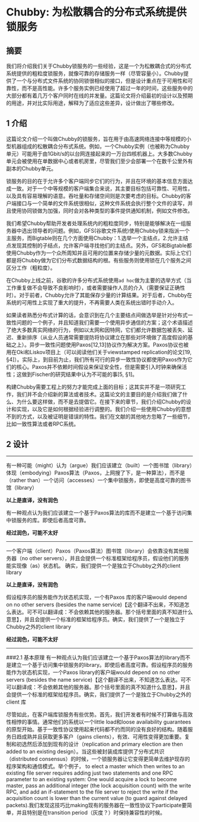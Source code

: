 # Chubby: 为松散耦合的分布式系统提供锁服务 

## 摘要 
我们将介绍我们关于Chubby锁服务的一些经验，这是一个为松散耦合式的分布式系统提供的粗粒度锁服务，就像可靠的存储服务一样（尽管容量小）。Chubby提供了一个与分布式文件系统的协同锁很相似的接口，但是设计重点在于可用性和可靠性，而不是高性能。许多个服务实例已经使用了超过一年的时间，这些服务中的大部分都有着几万个客户同时在线的并发量。这篇论文将介绍最初的设计以及预期的用途，并对比实际用途，解释为了适应这些差异，设计做出了哪些修改。

## 1 介绍
这篇论文介绍一个叫做Chubby的锁服务，旨在用于由高速网络连接中等规模的小型机器组成的松散耦合分布式系统。例如，一个Chubby实例（也被称为Chubby单元）可能用于由1Gbit/s的以台网连接起来的一万台四核机器上。大多数Chubby单元会被使用在单数据中心或者机房里，尽管我们至少会部署一个在数千公里外有副本的Chubby单元。

锁服务的目的在于允许多个客户端同步它们的行为，并且在环境的基本信息方面达成一致。对于一个中等规模的客户端集合来说，其主要目标包括可靠性、可用性，以及具有容易理解的语意。吞吐量和存储空间则是次要考虑的目标。Chubby的客户端接口与一个简单的文件系统很相似，这种文件系统会执行整个文件的读写，并且使用协同锁做为加强，同时会对各种类型的事件提供通知机制，例如文件修改。

我们希望Chubby帮助开发者处理系统内的粗粒度同步，特别是能够解决在一组服务器中选出领导者的问题。例如，GFS(谷歌文件系统)使用Chubby锁来指派一个主服务，而Bigtable则在几个方面使用Chubby：1.选举一个主结点，2.允许主结点发现其控制的子结点，允许客户端寻找他们的主结点。另外，GFS和Bigtable都使用Chubby作为一个众所周知并且可用的位置来存储少量的元数据。实际上它们都是将Chubby做为它们分布式数据结构的根。有些服务则使用锁在几个服务之间区分工作（粗粒度）。

在Chubby上线之前，谷歌的许多分布式系统使用```ad hoc```做为主要的选举方式（当工作重复做不会导致不良影响时），或者需要操作人员的介入（需要保证正确性时）。对于前者，Chubby允许了其能保存少量的计算结果。对于后者，Chubby在系统的可用性上实现了重大的提升，不再需要人类在系统出错时手动介入。

如果读者熟悉分布式计算的话，会意识到在几个主要结点间做选举是针对分布式一致性问题的一个例子，并且知道我们需要一个使用异步通信的方案；这个术语描述了绝大多数真实网络的行为，例如以太网和因特网，它们都允许数据包被丢失、延迟、重新排序（从业人员通常需要提防将协议建立在那些对环境做了高度假设的基础之上）。异步一致性问题使用Paxos[12,13]协议作为解决方案。Paxos协议也被用在Oki和Liskov项目上（可以阅读他们关于viewstamped replication的论文[19, §4]）。实际上，到目前为止，我们所有可行的异步一致性协议都使用Paxos作为它们的核心。Paxos并不依赖时间假设来保证安全性，但是需要引入时钟来确保活性；这做到Fischer的研究结果中认为不可能的事[5, §1]。

构建Chubby需要工程上的努力才能完成上面的目标；这其实并不是一项研究工作，我们并不会介绍新的算法或者技术。这篇论文的主要目的是介绍我们做了什么、为什么要这样做，而不是去提倡它。在接下来的章节，我们介绍Chubby的设计和实现，以及它是如何根据经验进行调整的。我们介绍一些使用Chubby的意想不到的方式，以及被证明是错误的特性。我们在文献的其他地方忽略了一些细节，比如一致性算法或者RPC系统。

## 2 设计
***
有一种可能（might）认为（argue）我们应该建立（built）一个图书馆（library）体现（embodying）Paxos算法（Paxos，上网搜了下，是一种算法），而不是（rather than）一个访问（accesses）一个集中锁服务，即使是高度可靠的图书馆（library）

**以上是直译，没有润色**

有一种观点认为我们应该建立一个基于Paxos算法的库而不是建立一个基于访问集中锁服务的库。即使后者高度可靠。

**经过润色，可能不太好**
***
一个客户端（client）Paxos（Paxos算法）图书馆（library）会依靠没有其他服务器（no other servers），并且会提供一个标准框架给程序员，假设他们的服务能实现像（as）状态机。
确实，我们提供一个是独立于Chubby之外的client library 

**以上是直译，没有润色**

假设程序员的服务能作为状态机实现，一个有Paxos 库的客户端would depend on no other servers (besides
the name service)【这个翻译不出来，不知道怎么表达。可不可以翻译成：不会依赖其他的服务器。那个括号里面的真不知道什么意思】，并且会提供一个标准的框架给程序员。确实，我们提供了一个是独立于Chubby之外的client library 

**经过润色，可能不太好**
****
###2.1 基本原理
有一种观点认为我们应该建立一个基于Paxos算法的library而不是建立一个基于访问集中锁服务的library。即使后者高度可靠。假设程序员的服务能作为状态机实现，一个Paxos library的客户端would depend on no other servers (besides
the name service)【这个翻译不出来，不知道怎么表达。可不可以翻译成：不会依赖其他的服务器。那个括号里面的真不知道什么意思】，并且会提供一个标准的框架给程序员。确实，我们提供了一个是独立于Chubby之外的client 库

尽管如此，在客户端库锁服务有些优势。首先，我们开发者有时候不打算做与高效性相悖的事情。通常他们的系统以一个little load和loose availability guarantees的原型开始。基于一致性协议使用起来代码都不约而同的没有良好的结构。随着服务日趋成熟并且获取更多客户（gains clients），有效、可用性变得更加重要。复制和初选然后添加到现有的设计（replication and primary election are then added to an existing design）。当这些被封装成库提供了分布式共识（distributed consensus）的时候，一个锁服务器让它变得更简单去维护现存的程序架构和通信模式。举个例子，
to elect a master which then writes to an existing file server requires adding just two statements and one RPC parameter to an existing system: One would acquire a lock to become master, pass an additional integer (the lock acquisition count) with the write RPC, and add an if-statement to the file server to reject the write if the acquisition count is lower than the current value (to guard against delayed packets).我们发现这技巧比making现有的服务器在一致性协议下participate要简单，并且特别是在transition period（灰度？）时保持兼容性的时候。